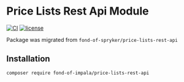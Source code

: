 # Price Lists Rest Api Module
[![CI](https://github.com/fond-of-impala/price-lists-rest-api/actions/workflows/main.yml/badge.svg)](https://github.com/fond-of-impala/price-lists-rest-api/actions/workflows/main.yml)
[![license](https://img.shields.io/github/license/fond-of-impala/price-lists-rest-api.svg)](https://packagist.org/packages/fond-of-impala/price-lists-rest-api)

Package was migrated from `fond-of-spryker/price-lists-rest-api`

## Installation

```
composer require fond-of-impala/price-lists-rest-api
```
